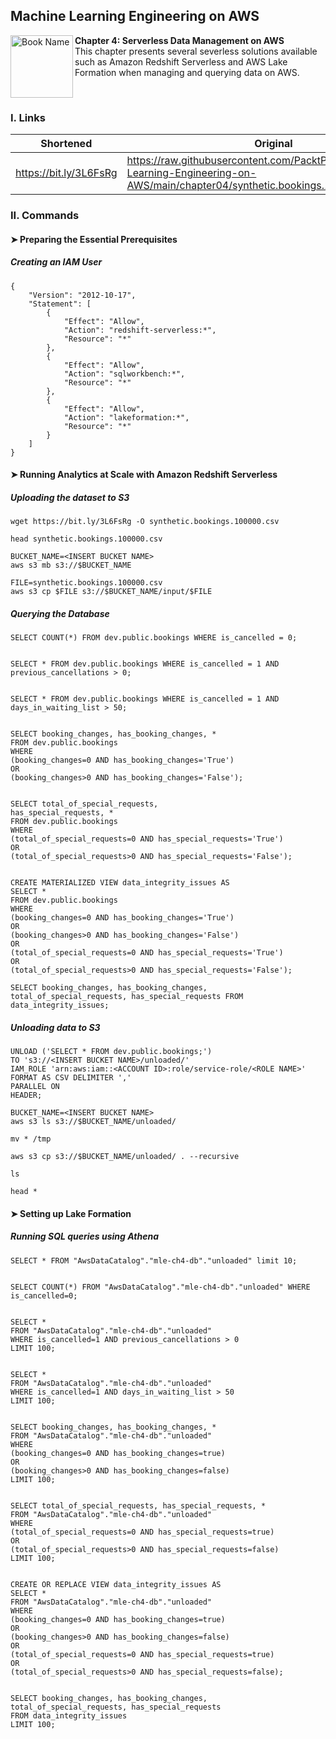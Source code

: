 ## Machine Learning Engineering on AWS

<a href="https://www.packtpub.com/product/machine-learning-engineering-on-aws/9781803247595"><img src="https://static.packt-cdn.com/products/9781803247595/cover/smaller" alt="Book Name" height="100px" align="left"></a>

**Chapter 4: Serverless Data Management on AWS** <br />
This chapter presents several severless solutions available such as Amazon Redshift Serverless and AWS Lake Formation when managing and querying data on AWS.

<br />

### I. Links

| Shortened              | Original                                                                                                                           |
|------------------------|------------------------------------------------------------------------------------------------------------------------------------|
| https://bit.ly/3L6FsRg | https://raw.githubusercontent.com/PacktPublishing/Machine-Learning-Engineering-on-AWS/main/chapter04/synthetic.bookings.100000.csv |

### II. Commands

#### ➤ Preparing the Essential Prerequisites

##### Creating an IAM User

```
{
    "Version": "2012-10-17", 
    "Statement": [
        {
            "Effect": "Allow",
            "Action": "redshift-serverless:*",
            "Resource": "*"
        },
        {
            "Effect": "Allow",
            "Action": "sqlworkbench:*",
            "Resource": "*"
        },
        {
            "Effect": "Allow",
            "Action": "lakeformation:*", 
            "Resource": "*"
        } 
    ]
}
```

#### ➤ Running Analytics at Scale with Amazon Redshift Serverless

##### Uploading the dataset to S3

```
wget https://bit.ly/3L6FsRg -O synthetic.bookings.100000.csv

head synthetic.bookings.100000.csv

BUCKET_NAME=<INSERT BUCKET NAME>
aws s3 mb s3://$BUCKET_NAME

FILE=synthetic.bookings.100000.csv
aws s3 cp $FILE s3://$BUCKET_NAME/input/$FILE
```



##### Querying the Database

```
SELECT COUNT(*) FROM dev.public.bookings WHERE is_cancelled = 0;


SELECT * FROM dev.public.bookings WHERE is_cancelled = 1 AND previous_cancellations > 0;


SELECT * FROM dev.public.bookings WHERE is_cancelled = 1 AND days_in_waiting_list > 50;


SELECT booking_changes, has_booking_changes, *
FROM dev.public.bookings
WHERE
(booking_changes=0 AND has_booking_changes='True')
OR
(booking_changes>0 AND has_booking_changes='False');


SELECT total_of_special_requests,
has_special_requests, *
FROM dev.public.bookings
WHERE
(total_of_special_requests=0 AND has_special_requests='True')
OR
(total_of_special_requests>0 AND has_special_requests='False');


CREATE MATERIALIZED VIEW data_integrity_issues AS
SELECT *
FROM dev.public.bookings
WHERE
(booking_changes=0 AND has_booking_changes='True') 
OR
(booking_changes>0 AND has_booking_changes='False')
OR
(total_of_special_requests=0 AND has_special_requests='True')
OR
(total_of_special_requests>0 AND has_special_requests='False');

SELECT booking_changes, has_booking_changes,
total_of_special_requests, has_special_requests FROM
data_integrity_issues;
```

##### Unloading data to S3

```
UNLOAD ('SELECT * FROM dev.public.bookings;') 
TO 's3://<INSERT BUCKET NAME>/unloaded/'
IAM_ROLE 'arn:aws:iam::<ACCOUNT ID>:role/service-role/<ROLE NAME>'
FORMAT AS CSV DELIMITER ',' 
PARALLEL ON
HEADER;

BUCKET_NAME=<INSERT BUCKET NAME>
aws s3 ls s3://$BUCKET_NAME/unloaded/

mv * /tmp

aws s3 cp s3://$BUCKET_NAME/unloaded/ . --recursive

ls

head *
```

#### ➤ Setting up Lake Formation

##### Running SQL queries using Athena

```
SELECT * FROM "AwsDataCatalog"."mle-ch4-db"."unloaded" limit 10;


SELECT COUNT(*) FROM "AwsDataCatalog"."mle-ch4-db"."unloaded" WHERE is_cancelled=0;


SELECT * 
FROM "AwsDataCatalog"."mle-ch4-db"."unloaded" 
WHERE is_cancelled=1 AND previous_cancellations > 0 
LIMIT 100;


SELECT * 
FROM "AwsDataCatalog"."mle-ch4-db"."unloaded" 
WHERE is_cancelled=1 AND days_in_waiting_list > 50 
LIMIT 100;


SELECT booking_changes, has_booking_changes, * 
FROM "AwsDataCatalog"."mle-ch4-db"."unloaded" 
WHERE 
(booking_changes=0 AND has_booking_changes=true) 
OR 
(booking_changes>0 AND has_booking_changes=false)
LIMIT 100;


SELECT total_of_special_requests, has_special_requests, *  
FROM "AwsDataCatalog"."mle-ch4-db"."unloaded" 
WHERE 
(total_of_special_requests=0 AND has_special_requests=true) 
OR 
(total_of_special_requests>0 AND has_special_requests=false)
LIMIT 100;


CREATE OR REPLACE VIEW data_integrity_issues AS
SELECT * 
FROM "AwsDataCatalog"."mle-ch4-db"."unloaded" 
WHERE
(booking_changes=0 AND has_booking_changes=true) 
OR 
(booking_changes>0 AND has_booking_changes=false)
OR
(total_of_special_requests=0 AND has_special_requests=true) 
OR 
(total_of_special_requests>0 AND has_special_requests=false);


SELECT booking_changes, has_booking_changes, 
total_of_special_requests, has_special_requests 
FROM data_integrity_issues 
LIMIT 100;
```
